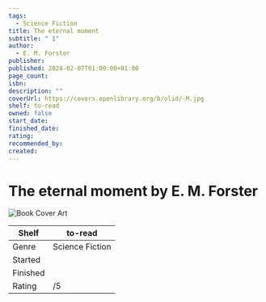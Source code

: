 ```yaml
---
tags:
  - Science Fiction
title: The eternal moment
subtitle: " 1"
author:
  - E. M. Forster
publisher: 
published: 2024-02-07T01:00:00+01:00
page_count: 
isbn: 
description: ""
coverUrl: https://covers.openlibrary.org/b/olid/-M.jpg
shelf: to-read
owned: false
start_date: 
finished_date: 
rating: 
recommended_by: 
created: 
---
```


# The eternal moment by E. M. Forster

![Book Cover Art](https://covers.openlibrary.org/b/olid/-M.jpg)

| Shelf | to-read |
| --- | --- |
| Genre | Science Fiction |
| Started |  |
| Finished |  |
| Rating | /5 |

